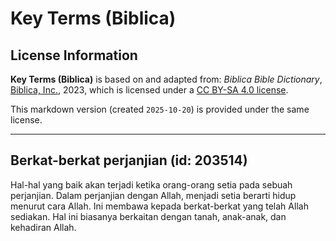 # Key Terms (Biblica)

## License Information

**Key Terms (Biblica)** is based on and adapted from: _Biblica Bible Dictionary_, [Biblica, Inc.](https://www.biblica.com/), 2023, which is licensed under a [CC BY-SA 4.0 license](https://creativecommons.org/licenses/by-sa/4.0/legalcode.en).

This markdown version (created `2025-10-20`) is provided under the same license.



--------------------------------

## Berkat-berkat perjanjian (id: 203514)

Hal\-hal yang baik akan terjadi ketika orang\-orang setia pada sebuah perjanjian. Dalam perjanjian dengan Allah, menjadi setia berarti hidup menurut cara Allah. Ini membawa kepada berkat\-berkat yang telah Allah sediakan. Hal ini biasanya berkaitan dengan tanah, anak\-anak, dan kehadiran Allah. 



